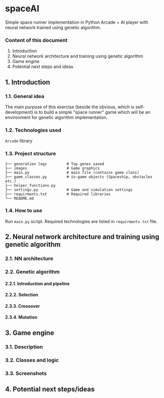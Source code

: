 # spaceAI

Simple space runner implementation in Python Arcade + AI player with neural network trained using genetic algorithm.

### Content of this document 
1. Introduction
2. Neural network architecture and training using genetic algorithm
3. Game engine
4. Potential next steps and ideas 

## 1. Introduction 
### 1.1. General idea 

The main purpose of this exercise (beside the obvious, which is self-development) is to build a simple "space runner" game which will be an environment for genetic algorithm implementation.

### 1.2. Technologies used

```Arcade``` library

### 1.3. Project structure 

```
├── generation logs         # Top genes saved
├── images                  # Game graphics
├── main.py                 # main file (contains game class)
├── game_classes.py         # in-game objects (Spaceship, obstacles etc.) 
├── helper_functions.py     
├── settings.py             # Game and simulation settings
├── requirments.txt         # Required libraries
└── README.md                 
```

### 1.4. How to use 

Run ```main.py``` script. Required technologies are listed in ```requirments.txt``` file. 

## 2. Neural network architecture and training using genetic algorithm 
### 2.1. NN architecture 
### 2.2. Genetic algorithm 
#### 2.2.1. Introduction and pipeline
#### 2.2.2. Selection
#### 2.3.3. Crossover
#### 2.3.4. Mutation 
## 3. Game engine 
### 3.1. Description 
### 3.2. Classes and logic 
### 3.3. Screenshots  
## 4. Potential next steps/ideas 

	
